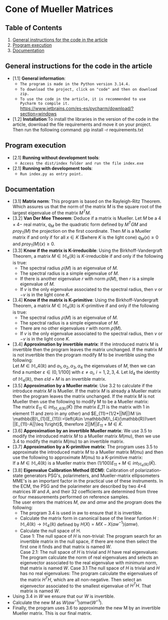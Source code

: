 # Cone of Mueller Matrices 


## Table of Contents

  1. [General instructions for the code in the article](#general-instructions-for-the-code-in-the-article)
  2. [Program execution](#program-execution)
  3. [Documentation](#documentation)

## General instructions for the code in the article

  <a name="General instructions for the code in the article--General information"></a><a name="1.1"></a>
  - [1.1] **General information**:
    - `The program is made in the Python version 3.14.4. `
    - `To download the project, click on "code" and then on download zip.`
    - `To use the code in the article, it is recommended to use Pycharm to compile it.`
        <br />https://www.jetbrains.com/es-es/pycharm/download/?section=windows
  <a name="General instructions for the code in the article--installation"></a><a name="1.2"></a>
  - [1.2] **Installation**:To install the libraries in the version of the code in the <br />
  article, download the file requirements and move it on your project. Then run the following command: pip install -r requirements.txt



## Program execution
   
  <a name="Program execution--Running without development tools"></a><a name="2.1"></a>
  - [2.1] **Running without development tools**:
    - `Access the dist/index folder and run the file index.exe`
   <a name="Program execution--Running with development tools"></a><a name="2.2"></a>
  - [2.1] **Running with development tools**:
    - `Run index.py as entry point.`
    
## Documentation

  <a name="Documentation-Matrix norm"></a><a name="3.1"></a>
  - [3.1] **Matrix norm**: This program is based on the Rayleigh-Ritz Theorem. Which assures us that the norm of the matrix 
$M$ is the square root of the largest eigenvalue of the matrix $M^{T}M$.<br />
  - [3.2] **Van Der Mee Theorem**: Deduce if a matrix is Mueller. Let $M$ be a $4\times 4-$ real matrix,
$q_{M}$ be the quadratic form defined by $M^{T}GM$ and $proy_{1}(M)$ the projection on the first coordinate.
Then $M$ is a Mueller matrix if and only if for all  $x\in K$ ($where $K$ is the light cone) $q_{M}(x)\geq 0$ and $proy_{1}(M)(x)\geq 0$.<br />
  - [3.3] **Know if the matrix is K-irreducible**: Using the Birkhoff-Vandergraft Theorem, a matrix $M\in \mathbb{M}_{4}(\mathbb{R})$
is $K$-irreducible if and only if the following is true:
    - The spectral radius $\rho(M)$ is an eigenvalue of $M$.
    - The spectral radius is a simple eigenvalue of $M$.
    - If there is another eigenvalue $r$ with norm $\rho(M)$, then $r$ is a simple eigenvalue of $M$.
    - If $v$ is the only eigenvalue associated to the spectral radius, then $v$ or $-v$ is in the light cone $K$.<br />
  - [3.4] **Know if the matrix is K-primitive**: Using the Birkhoff-Vandergraft Theorem, a matrix $M\in \mathbb{M}_{4}(\mathbb{R})$
is $K$-primitive if and only if the following is true: 
    -  The spectral radius $\rho(M)$ is an eigenvalue of $M$.
    - The spectral radius is a simple eigenvalue of $M$.
    - There are no other eigenvalues $r$ with norm $\rho(M)$.
    - If $v$ is the only eigenvalue associated to the spectral radius, then $v$ or $-v$ is in the light cone $K$.
  - [3.4] **Approximation by invertible matrix**: If the introduced matrix M is invertible then the program leaves the matrix
unchanged. If the matrix $M$ is not invertible then the program modify $M$ to be invertible using the following:<br />
Let $M\in \mathbb{M}\_{4}(\mathbb{R})$ and $\alpha_{1}, \alpha_{2}, \alpha_{3}, \alpha_{4}$
the eigenvalues of $M$, then we can find a number $\varepsilon\in (0,1/100]$ with $\varepsilon\not=\alpha_{i}$, $i=1,2,3,4$. 
Let $Id_{4}$ the identity of $\mathbb{M}_{4}(\mathbb{R})$, then $\varepsilon Id+M$ is an invertible matrix. <br />
  - [3.5] **Approximation by a Mueller matrix**: Use 3.2 to calculate if the introduce matrix $M$ is Mueller. If the matrix $M$ is
already a Mueller matrix then the program leaves the matrix unchanged. If the matrix $M$ is not Mueller then use the following to 
modify M to be a Mueller matrix: <br /> 
The matrix $E_{11}\in int_{\mathbb{M}\_{4}(\mathbb{R})}(\tilde{K})$ (the matrix $E\_{11}$ is the matrix with 1 in element 11 and zero in any other) 
and $E_{11}+(1/2*||M||)M \in \mathbb{B}\_{1}(E_{11}):=\left{A\in \mathbb{M}\_{4}(\mathbb{R})\vert ||E_{11}-A||\leq 1\right}$, therefore
$2||M||E_{11}+M\in \tilde{K}$.
  - [3.6] **Approximation by an invertible Mueller matrix**: We use 3.5 to modify the introduced matrix $M$ to a Mueller matrix $M(mu)$, 
then we use 3.4 to modify the matrix $M(mu)$ to an invertible matrix. 
  - [3.7] **Approximation by a K-primitive matrix**: The program uses 3.5 to approximate the introduced matrix $M$ to a Mueller matrix
$M(mu)$ and then use the following to approximate $M(mu)$ to a K-primitive matrix:<br />
If a $M\in \mathbb{M}\_{4}(\mathbb{R})$ is a Mueller matrix then $(1/100)E_{11}+M\in int_{\mathbb{M}_{4}(\mathbb{R})}(\tilde{K})$. <br />
  - [3.8] **Eigenvalue Calibration Method (ECM)**: Calibration of polarization-state generators PSG's, polarimeters, and Mueller-matrix
ellipsometers MME's is an important factor in the practical use of these instruments. In the ECM, the PSG and the polarimeter 
are described by two 4×4 matrices $W$ and $A$, and their 32 coefficients are determined from three or four measurements performed on reference samples.<br />
The user enters the matrices $M$, $aw$ and $amw$ and the program does the following:<br />
    - The program 3.4 is used in aw to ensure that it is invertible.
    - Calculate the matrix form in canonical base of the linear funtion $H:\mathbb{M}\_{4}(\mathbb{R}) \rightarrow \mathbb{M}_{4}(\mathbb{R})$
    defined by $H(X)=MX-X(aw^{-1})(amw)$.
    - Calculate the null space of H.<br />
    Case 1: The null space of $H$ is non-trivial: The program search for an invertible matrix in the null space, if there 
    are none then select the first one it finds and that matrix is named $W$.<br />
    Case 2.1: The null space of $H$ is trivial and $H$ have real eigenvalues: The program calculate the norm of real 
    eigenvalues and selects an eigenvector associated to the real eigenvalue with minimum norm, that matrix is named $W$.
    Case 3.1 The null space of $H$ is trivial and $H$ has no real eigenvalues: The program calculate the eigenvalues of the 
    matrix $H^{T}H$, which are all non-negative. Then select an eigenvector associated to the smallest eigenvalue of $H^{T}H$.
    That matrix is named $W$.
  - Using 3.4 in $W$ we ensure that our $W$ is invertible.
  - Calculate the new $M$ as $W(aw^{-1})amw(W^{-1})$.
  - Finally, the program uses 3.6 to approximate the new M by an invertible Mueller matrix. This is our final matrix.
    
    
    
